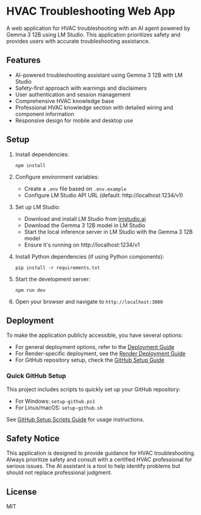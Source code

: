# HVAC Troubleshooting Web App

A web application for HVAC troubleshooting with an AI agent powered by Gemma 3 12B using LM Studio. This application prioritizes safety and provides users with accurate troubleshooting assistance.

## Features

- AI-powered troubleshooting assistant using Gemma 3 12B with LM Studio
- Safety-first approach with warnings and disclaimers
- User authentication and session management
- Comprehensive HVAC knowledge base
- Professional HVAC knowledge section with detailed wiring and component information
- Responsive design for mobile and desktop use

## Setup

1. Install dependencies:
   ```
   npm install
   ```

2. Configure environment variables:
   - Create a `.env` file based on `.env.example`
   - Configure LM Studio API URL (default: http://localhost:1234/v1)

3. Set up LM Studio:
   - Download and install LM Studio from [lmstudio.ai](https://lmstudio.ai/)
   - Download the Gemma 3 12B model in LM Studio
   - Start the local inference server in LM Studio with the Gemma 3 12B model
   - Ensure it's running on http://localhost:1234/v1

4. Install Python dependencies (if using Python components):
   ```
   pip install -r requirements.txt
   ```

5. Start the development server:
   ```
   npm run dev
   ```

6. Open your browser and navigate to `http://localhost:3000`

## Deployment

To make the application publicly accessible, you have several options:

- For general deployment options, refer to the [Deployment Guide](DEPLOYMENT.md)
- For Render-specific deployment, see the [Render Deployment Guide](RENDER_DEPLOYMENT.md)
- For GitHub repository setup, check the [GitHub Setup Guide](GITHUB_SETUP.md)

### Quick GitHub Setup

This project includes scripts to quickly set up your GitHub repository:

- For Windows: `setup-github.ps1`
- For Linux/macOS: `setup-github.sh`

See [GitHub Setup Scripts Guide](GITHUB_SETUP_SCRIPTS.md) for usage instructions.

## Safety Notice

This application is designed to provide guidance for HVAC troubleshooting. Always prioritize safety and consult with a certified HVAC professional for serious issues. The AI assistant is a tool to help identify problems but should not replace professional judgment.

## License

MIT